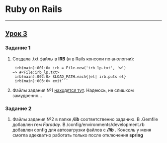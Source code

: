 # Ruby on Rails
***
## [Урок 3]('https://github.com/CeMuPaMuDa/ROR_GB/tree/master/lesson3')
### Задание 1
1. Создала .txt файлы в **IRB** (и в Rails консоли по анологии):
    ``` vera@vera-pc:~/Lern/GB_Ruby_and_Rails/ROR_GB/lesson3/lib/task1$ irb
     irb(main):001:0> irb = File.new('irb_lp.txt', 'w')
    => #<File:irb_lp.txt>
     irb(main):002:0> $LOAD_PATH.each{|el| irb.puts el}
     irb(main):003:0> exit```
2. Файлы задания №1 [находятся тут](https://github.com/CeMuPaMuDa/ROR_GB/tree/master/lesson3/lib/task1). Надеюсь, не слишком замудренно...
### Задание 2   
1. Файлы задания №2 в папке ***/lib*** соответственно заданию. В .Gemfile добавлен гем *Faraday*. В /сonfig/environments/development.rb добавлен config для автозагрузки файлов с ***/lib*** . Консоль у меня смогла адекватно работать только после отключения **spring**

   


